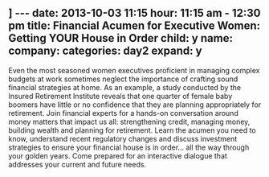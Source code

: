 ] ---
date: 2013-10-03 11:15
hour: 11:15 am - 12:30 pm
title: Financial Acumen for Executive Women: Getting YOUR House in Order
child: y
name: 
company:
categories: day2
expand: y
---
Even the most seasoned women executives proficient in managing complex budgets at work sometimes neglect the importance of crafting sound financial strategies at home. As an example, a study conducted by the Insured Retirement Institute reveals that one quarter of female baby boomers have little or no confidence that they are planning appropriately for retirement. Join financial experts for a hands-on conversation around money matters that impact us all: strengthening credit, managing money, building wealth and planning for retirement. Learn the acumen you need to know, understand recent regulatory changes and discuss investment strategies to ensure your financial house is in order… all the way through your golden years. Come prepared for an interactive dialogue that addresses your current and future needs.